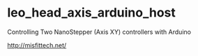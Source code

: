 # leo_head_axis_arduino_host
 Controlling Two NanoStepper (Axis XY) controllers with Arduino
 
http://misfittech.net/

